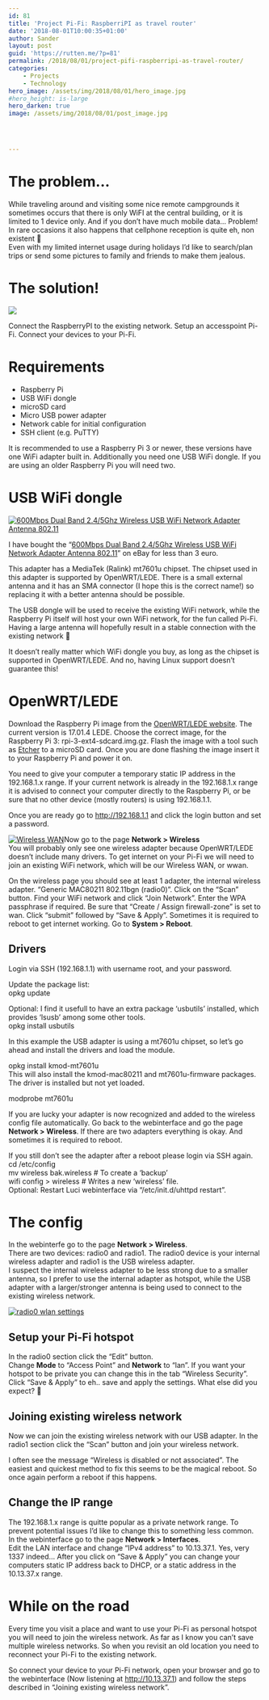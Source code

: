 ```yaml
---
id: 81
title: 'Project Pi-Fi: RaspberriPI as travel router'
date: '2018-08-01T10:00:35+01:00'
author: Sander
layout: post
guid: 'https://rutten.me/?p=81'
permalink: /2018/08/01/project-pifi-raspberripi-as-travel-router/
categories:
    - Projects
    - Technology
hero_image: /assets/img/2018/08/01/hero_image.jpg
#hero_height: is-large
hero_darken: true
image: /assets/img/2018/08/01/post_image.jpg




---
```


# <span class="ez-toc-section" id="The_problem%E2%80%A6"></span>The problem…<span class="ez-toc-section-end"></span>

While traveling around and visiting some nice remote campgrounds it sometimes occurs that there is only WiFI at the central building, or it is limited to 1 device only. And if you don’t have much mobile data… Problem!  
In rare occasions it also happens that cellphone reception is quite eh, non existent 🙂  
Even with my limited internet usage during holidays I’d like to search/plan trips or send some pictures to family and friends to make them jealous.

# <span class="ez-toc-section" id="The_solution"></span>The solution!<span class="ez-toc-section-end"></span>

[![](https://rutten.me/wp-content/uploads/2018/08/PiFi-1024x566.png)](https://rutten.me/wp-content/uploads/2018/08/PiFi.png)

Connect the RaspberryPI to the existing network. Setup an accesspoint Pi-Fi. Connect your devices to your Pi-Fi.

# <span class="ez-toc-section" id="Requirements"></span>Requirements<span class="ez-toc-section-end"></span>

- Raspberry Pi
- USB WiFi dongle
- microSD card
- Micro USB power adapter
- Network cable for initial configuration
- SSH client (e.g. PuTTY)

It is recommended to use a Raspberry Pi 3 or newer, these versions have one WiFi adapter built in. Additionally you need one USB WiFi dongle. If you are using an older Raspberry Pi you will need two.

# <span class="ez-toc-section" id="USB_WiFi_dongle"></span>USB WiFi dongle<span class="ez-toc-section-end"></span>

[![600Mbps Dual Band 2.4/5Ghz Wireless USB WiFi Network Adapter Antenna 802.11](https://rutten.me/wp-content/uploads/2018/07/s-l1600-150x150.jpg)](https://rutten.me/wp-content/uploads/2018/07/s-l1600.jpg)

I have bought the “[600Mbps Dual Band 2.4/5Ghz Wireless USB WiFi Network Adapter Antenna 802.11](https://www.ebay.com/itm/600Mbps-Dualband-WiFi-Adapter-Dongle-WLAN-Stick-IEEE-802-11b-g-150Mb-USB-2-0/222871146804?hash=item33e427d134)” on eBay for less than 3 euro.

This adapter has a MediaTek (Ralink) mt7601u chipset. The chipset used in this adapter is supported by OpenWRT/LEDE. There is a small external antenna and it has an SMA connector (I hope this is the correct name!) so replacing it with a better antenna should be possible.

The USB dongle will be used to receive the existing WiFi network, while the Raspberry Pi itself will host your own WiFi network, for the fun called Pi-Fi. Having a large antenna will hopefully result in a stable connection with the existing network 🙂

It doesn’t really matter which WiFi dongle you buy, as long as the chipset is supported in OpenWRT/LEDE. And no, having Linux support doesn’t guarantee this!

# <span class="ez-toc-section" id="OpenWRTLEDE"></span>OpenWRT/LEDE<span class="ez-toc-section-end"></span>

Download the Raspberry Pi image from the [OpenWRT/LEDE website](https://openwrt.org/toh/raspberry_pi_foundation/raspberry_pi). The current version is 17.01.4 LEDE. Choose the correct image, for the Raspberry Pi 3: rpi-3-ext4-sdcard.img.gz. Flash the image with a tool such as [Etcher](https://etcher.io) to a microSD card. Once you are done flashing the image insert it to your Raspberry Pi and power it on.

You need to give your computer a temporary static IP address in the 192.168.1.x range. If your current network is already in the 192.168.1.x range it is advised to connect your computer directly to the Raspberry Pi, or be sure that no other device (mostly routers) is using 192.168.1.1.

Once you are ready go to <http://192.168.1.1> and click the login button and set a password.

[![Wireless WAN](https://rutten.me/wp-content/uploads/2018/08/2018-08-09-21_07_06-LEDE-LuCI-150x150.png)](https://rutten.me/wp-content/uploads/2018/08/2018-08-09-21_07_06-LEDE-LuCI.png)Now go to the page **Network &gt; Wireless**  
You will probably only see one wireless adapter because OpenWRT/LEDE doesn’t include many drivers. To get internet on your Pi-Fi we will need to join an existing WiFi network, which will be our Wireless WAN, or wwan.

On the wireless page you should see at least 1 adapter, the internal wireless adapter. “Generic MAC80211 802.11bgn (radio0)”. Click on the “Scan” button. Find your WiFi network and click “Join Network”. Enter the WPA passphrase if required. Be sure that “<label class="cbi-value-title" for="cbid.network.1._fwzone">Create / Assign firewall-zone” is set to wan. Click “submit” followed by “Save &amp; Apply”. S</label>ometimes it is required to reboot to get internet working. Go to **System &gt; Reboot**.

## <span class="ez-toc-section" id="Drivers"></span>Drivers<span class="ez-toc-section-end"></span>

Login via SSH (192.168.1.1) with username root, and your password.

Update the package list:  
opkg update

Optional: I find it usefull to have an extra package ‘usbutils’ installed, which provides ‘lsusb’ among some other tools.  
opkg install usbutils

In this example the USB adapter is using a mt7601u chipset, so let’s go ahead and install the drivers and load the module.

opkg install kmod-mt7601u  
This will also install the kmod-mac80211 and mt7601u-firmware packages. The driver is installed but not yet loaded.

modprobe mt7601u

If you are lucky your adapter is now recognized and added to the wireless config file automatically. Go back to the webinterface and go the page **Network &gt; Wireless**. If there are two adapters everything is okay. And sometimes it is required to reboot.

If you still don’t see the adapter after a reboot please login via SSH again.  
cd /etc/config  
mv wireless bak.wireless # To create a ‘backup’  
wifi config &gt; wireless # Writes a new ‘wireless’ file.  
Optional: Restart Luci webinterface via “/etc/init.d/uhttpd restart”.

# <span class="ez-toc-section" id="The_config"></span>The config<span class="ez-toc-section-end"></span>

In the webinterfe go to the page **Network &gt; Wireless**.  
There are two devices: radio0 and radio1. The radio0 device is your internal wireless adapter and radio1 is the USB wireless adapter.  
I suspect the internal wireless adapter to be less strong due to a smaller antenna, so I prefer to use the internal adapter as hotspot, while the USB adapter with a larger/stronger antenna is being used to connect to the existing wireless network.

[![radio0 wlan settings](https://rutten.me/wp-content/uploads/2018/08/2018-08-09-21_28_10-LEDE-Wireless-LuCI-150x150.png)](https://rutten.me/wp-content/uploads/2018/08/2018-08-09-21_28_10-LEDE-Wireless-LuCI.png)

## <span class="ez-toc-section" id="Setup_your_Pi-Fi_hotspot"></span>Setup your Pi-Fi hotspot<span class="ez-toc-section-end"></span>

In the radio0 section click the “Edit” button.  
Change **Mode** to “Access Point” and **Network** to “lan”. If you want your hotspot to be private you can change this in the tab “Wireless Security”. Click “Save &amp; Apply” to eh.. save and apply the settings. What else did you expect? 🙂

## <span class="ez-toc-section" id="Joining_existing_wireless_network"></span>Joining existing wireless network<span class="ez-toc-section-end"></span>

Now we can join the existing wireless network with our USB adapter. In the radio1 section click the “Scan” button and join your wireless network.

I often see the message “Wireless is disabled or not associated”. The easiest and quickest method to fix this seems to be the magical reboot. So once again perform a reboot if this happens.

## <span class="ez-toc-section" id="Change_the_IP_range"></span>Change the IP range<span class="ez-toc-section-end"></span>

The 192.168.1.x range is quitte popular as a private network range. To prevent potential issues I’d like to change this to something less common.  
In the webinterface go to the page **Network &gt; Interfaces**.  
Edit the LAN interface and change “IPv4 address” to 10.13.37.1. Yes, very 1337 indeed… After you click on “Save &amp; Apply” you can change your computers static IP address back to DHCP, or a static address in the 10.13.37.x range.

# <span class="ez-toc-section" id="While_on_the_road"></span>While on the road<span class="ez-toc-section-end"></span>

Every time you visit a place and want to use your Pi-Fi as personal hotspot you will need to join the wireless network. As far as I know you can’t save multiple wireless networks. So when you revisit an old location you need to reconnect your Pi-Fi to the existing network.

So connect your device to your Pi-Fi network, open your browser and go to the webinterface (Now listening at <http://10.13.37.1>) and follow the steps described in “Joining existing wireless network”.
